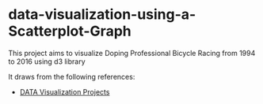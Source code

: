 # data-visualization-using-a-Scatterplot-Graph


This project aims to visualize Doping Professional Bicycle Racing from 1994 to 2016 using d3 library

It draws from the following references: 
  * [DATA Visualization Projects](https://www.freecodecamp.org/learn/data-visualization/data-visualization-projects/visualize-data-with-a-scatterplot-graph)
